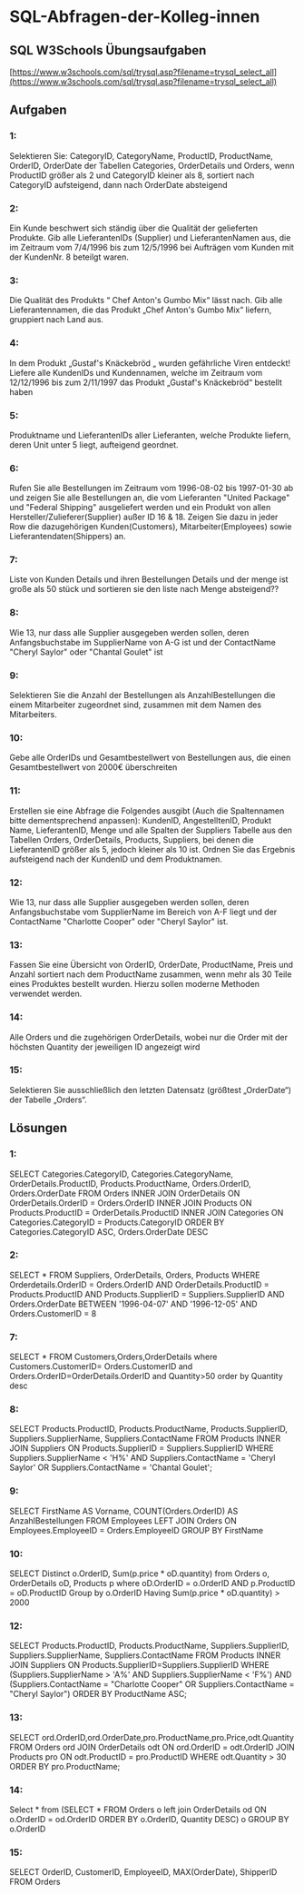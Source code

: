 # SQL-Abfragen-der-Kolleg-innen

## SQL W3Schools Übungsaufgaben
[https://www.w3schools.com/sql/trysql.asp?filename=trysql_select_all](https://www.w3schools.com/sql/trysql.asp?filename=trysql_select_all)


## Aufgaben
### 1:
Selektieren Sie: CategoryID, CategoryName, ProductID, ProductName, OrderID, OrderDate der Tabellen Categories, OrderDetails und Orders, wenn ProductID größer als 2 und CategoryID kleiner als 8, sortiert nach CategoryID aufsteigend, dann nach OrderDate absteigend
### 2:
Ein Kunde beschwert sich ständig über die Qualität der gelieferten Produkte. Gib alle LieferantenIDs (Supplier) und LieferantenNamen aus, die im Zeitraum vom 7/4/1996 bis zum 12/5/1996 bei Aufträgen vom Kunden mit der KundenNr. 8 beteilgt waren.
### 3:
Die Qualität des Produkts “ Chef Anton's Gumbo Mix“  lässt nach. Gib alle Lieferantennamen, die das Produkt „Chef Anton's Gumbo Mix“ liefern, gruppiert nach Land aus.
### 4:
In dem Produkt „Gustaf's Knäckebröd „ wurden gefährliche Viren entdeckt! Liefere alle KundenIDs und Kundennamen, welche im Zeitraum vom 12/12/1996 bis zum 2/11/1997 das Produkt „Gustaf's Knäckebröd“ bestellt haben
### 5:
Produktname und LieferantenIDs aller Lieferanten, welche Produkte liefern, deren Unit unter 5 liegt, aufteigend geordnet.
### 6:
Rufen Sie alle Bestellungen im Zeitraum vom 1996-08-02 bis 1997-01-30 ab und zeigen Sie alle Bestellungen an, die vom Lieferanten "United Package" und "Federal Shipping" ausgeliefert werden und ein Produkt von allen Hersteller/Zulieferer(Supplier) außer ID 16 & 18. Zeigen Sie dazu in jeder Row die dazugehörigen Kunden(Customers), Mitarbeiter(Employees) sowie Lieferantendaten(Shippers) an.
### 7:
Liste von Kunden Details und ihren Bestellungen Details und der menge ist große als 50 stück und sortieren sie den liste nach Menge absteigend??
### 8:
Wie 13, nur dass alle Supplier ausgegeben werden sollen, deren Anfangsbuchstabe im SupplierName von A-G ist und der ContactName "Cheryl Saylor" oder "Chantal Goulet" ist
### 9:
Selektieren Sie die Anzahl der Bestellungen als AnzahlBestellungen die einem Mitarbeiter zugeordnet sind, zusammen mit dem Namen des Mitarbeiters.
### 10:
Gebe alle OrderIDs und Gesamtbestellwert von Bestellungen aus, die einen Gesamtbestellwert von 2000€ überschreiten
### 11:
Erstellen sie eine Abfrage die Folgendes ausgibt (Auch die Spaltennamen bitte dementsprechend anpassen): KundenID, AngestelltenID, Produkt Name, LieferantenID, Menge und alle Spalten der Suppliers Tabelle aus den Tabellen Orders, OrderDetails, Products, Suppliers, bei denen die LieferantenID größer als 5, jedoch kleiner als 10 ist. Ordnen Sie das Ergebnis aufsteigend nach der KundenID und dem Produktnamen.
### 12:
Wie 13, nur dass alle Supplier ausgegeben werden sollen, deren Anfangsbuchstabe vom SupplierName im Bereich von A-F liegt und der ContactName "Charlotte Cooper" oder "Cheryl Saylor" ist.
### 13:
Fassen Sie eine Übersicht von OrderID, OrderDate, ProductName, Preis und Anzahl sortiert nach dem ProductName zusammen, wenn mehr als 30 Teile eines Produktes bestellt wurden. Hierzu sollen moderne Methoden verwendet werden.
### 14:
Alle Orders und die zugehörigen OrderDetails, wobei nur die Order mit der höchsten Quantity der jeweiligen ID angezeigt wird

### 15:
Selektieren Sie ausschließlich den letzten Datensatz (größtest „OrderDate“) der Tabelle „Orders“.


## Lösungen
### 1:
SELECT Categories.CategoryID, Categories.CategoryName, OrderDetails.ProductID, Products.ProductName, Orders.OrderID, Orders.OrderDate FROM Orders INNER JOIN OrderDetails ON OrderDetails.OrderID = Orders.OrderID INNER JOIN Products ON Products.ProductID = OrderDetails.ProductID INNER JOIN Categories ON Categories.CategoryID = Products.CategoryID ORDER BY Categories.CategoryID ASC, Orders.OrderDate DESC

### 2:
SELECT * FROM Suppliers, OrderDetails, Orders, Products WHERE Orderdetails.OrderID = Orders.OrderID AND OrderDetails.ProductID = Products.ProductID AND Products.SupplierID = Suppliers.SupplierID AND Orders.OrderDate BETWEEN '1996-04-07' AND '1996-12-05' AND Orders.CustomerID = 8

### 7:
SELECT * FROM Customers,Orders,OrderDetails where Customers.CustomerID= Orders.CustomerID and Orders.OrderID=OrderDetails.OrderID and Quantity>50 order by Quantity desc

### 8:
SELECT Products.ProductID, Products.ProductName, Products.SupplierID, Suppliers.SupplierName, Suppliers.ContactName FROM Products INNER JOIN Suppliers ON Products.SupplierID = Suppliers.SupplierID WHERE Suppliers.SupplierName < 'H%' AND Suppliers.ContactName = 'Cheryl Saylor' OR Suppliers.ContactName = 'Chantal Goulet';

### 9:
SELECT FirstName AS Vorname, COUNT(Orders.OrderID) AS AnzahlBestellungen FROM Employees LEFT JOIN Orders ON Employees.EmployeeID = Orders.EmployeeID GROUP BY FirstName

### 10:
SELECT Distinct o.OrderID, Sum(p.price * oD.quantity)  from Orders o, OrderDetails oD, Products p where oD.OrderID = o.OrderID AND p.ProductID = oD.ProductID Group by o.OrderID Having Sum(p.price * oD.quantity) > 2000

### 12:
SELECT Products.ProductID, Products.ProductName, Suppliers.SupplierID, Suppliers.SupplierName, Suppliers.ContactName FROM Products INNER JOIN Suppliers ON Products.SupplierID=Suppliers.SupplierID WHERE (Suppliers.SupplierName > 'A%' AND Suppliers.SupplierName < 'F%') AND (Suppliers.ContactName = "Charlotte Cooper" OR Suppliers.ContactName = "Cheryl Saylor") ORDER BY ProductName ASC;

### 13:
SELECT ord.OrderID,ord.OrderDate,pro.ProductName,pro.Price,odt.Quantity FROM Orders ord JOIN OrderDetails odt ON ord.OrderID = odt.OrderID JOIN Products pro ON odt.ProductID = pro.ProductID WHERE odt.Quantity > 30 ORDER BY pro.ProductName;

### 14:
Select * from (SELECT * FROM Orders o left join OrderDetails od ON o.OrderID = od.OrderID ORDER BY o.OrderID, Quantity DESC) o GROUP BY o.OrderID

### 15:
SELECT OrderID, CustomerID, EmployeeID, MAX(OrderDate), ShipperID FROM Orders
